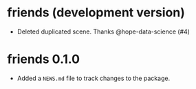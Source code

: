 # friends (development version)

* Deleted duplicated scene. Thanks @hope-data-science (#4)

# friends 0.1.0

* Added a `NEWS.md` file to track changes to the package.
